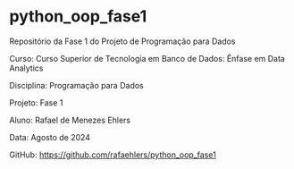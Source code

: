 # python_oop_fase1
Repositório da Fase 1 do Projeto de Programação para Dados

Curso: Curso Superior de Tecnologia em Banco de Dados: Ênfase em Data Analytics

Disciplina: Programação para Dados

Projeto: Fase 1

Aluno: Rafael de Menezes Ehlers

Data: Agosto de 2024

GitHub: https://github.com/rafaehlers/python_oop_fase1